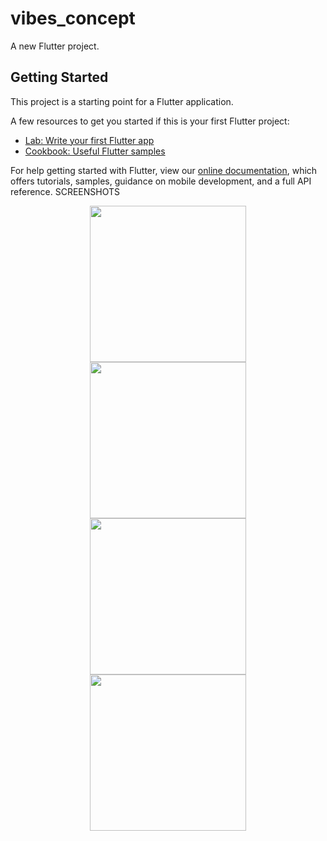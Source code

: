 # vibes_concept

A new Flutter project.

## Getting Started

This project is a starting point for a Flutter application.

A few resources to get you started if this is your first Flutter project:

- [Lab: Write your first Flutter app](https://flutter.dev/docs/get-started/codelab)
- [Cookbook: Useful Flutter samples](https://flutter.dev/docs/cookbook)

For help getting started with Flutter, view our
[online documentation](https://flutter.dev/docs), which offers tutorials,
samples, guidance on mobile development, and a full API reference.
SCREENSHOTS
<p align="center">
     <img src="https://user-images.githubusercontent.com/67824486/91633586-92eadb80-e9e1-11ea-938e-72b5c187acc1.png" width="250" hspace="4">
  <img src="https://user-images.githubusercontent.com/67824486/91633585-90888180-e9e1-11ea-9897-b1ab40a57243.png" width="250" hspace="4">
    <img src="https://user-images.githubusercontent.com/67824486/91633587-93837200-e9e1-11ea-8e21-6450aa0c94e5.png" width="250" hspace="4">
  <img src="https://user-images.githubusercontent.com/67824486/91634009-dabf3200-e9e4-11ea-866f-5ca15328ae35.png" width="250" hspace="4">
</p>
